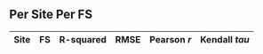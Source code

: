 ## Per Site Per FS
| Site | FS  |  R-squared |   RMSE   | Pearson *r* | Kendall *tau* |
|------|-----|------------|----------|-------------|---------------|
